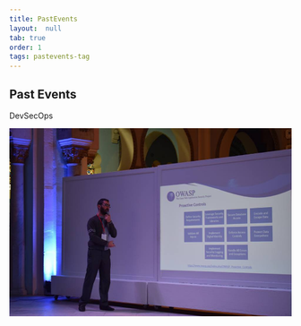 ```yaml
---
title: PastEvents
layout:  null
tab: true
order: 1
tags: pastevents-tag
---
```


## Past Events

DevSecOps 

![DevSecOps](/assets/images/devsecops.jpg)
